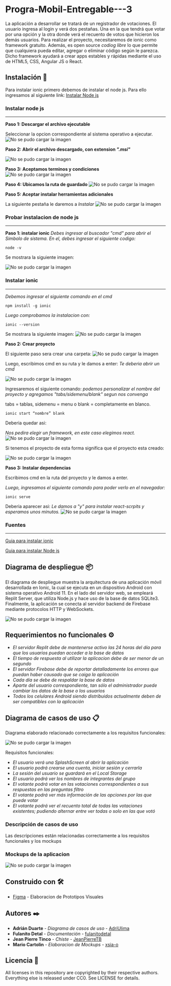 # Progra-Mobil-Entregable---3


La aplicación a desarrollar se tratará de un registrador de votaciones. El usuario ingresa al login y verá dos pestañas. Una en la que tendrá que votar por una opción y la otra donde verá el recuento de votos que hicieron los demás usuarios. Para realizar el proyecto, necesitaremos de ionic como framework gratuito. Además, es open source _codiog libre_ lo que permite que cualquiera pueda editar, agregar o eliminar código según le parezca. Dicho framework ayudará a crear apps estables y rápidas mediante el uso de HTML5, CSS, Angular JS o React.



## Instalación 🔧

Para instalar ionic primero debemos de instalar el node js. Para ello ingresamos al siguiente link:
[Instalar Node js](https://nodejs.org/en/download)
 

### Instalar node js 
---

**Paso 1: Descargar el archivo ejecutable**

Seleccionar la opcion correspondiente al sistema operativo a ejecutar.
![No se pudo cargar la imagen](images/node1.PNG)

**Paso 2: Abrir el archivo descargado, con extension _".msi"_**

![No se pudo cargar la imagen](images/node2.PNG)

**Paso 3: Aceptamos terminos y condiciones**
![No se pudo cargar la imagen](images/node3.PNG)

**Paso 4: Ubicamos la ruta de guardado**
![No se pudo cargar la imagen](images/node4.PNG)

**Paso 5: Aceptar instalar herramientas adicionales**

La siguiente pestaña le daremos a _Instalar_
![No se pudo cargar la imagen](images/node5.PNG)

### Probar instalacion de node js 
---
**Paso 1: instalar ionic**
_Debes ingresar al buscador "cmd" para abrir el Simbolo de sistema. En el, debes ingresar el siguiente codigo:_
```
node -v
```
Se mostrara la siguiente imagen:

![No se pudo cargar la imagen](images/node6.PNG)

### Instalar ionic
---
_Debemos ingresar el siguiente comando en el cmd_
```
npm install -g ionic
```
_Luego comprobamos la instalacion con:_
```
ionic --version
```
Se mostrara la siguiente imagen:
![No se pudo cargar la imagen](images/cmd1.PNG)

**Paso 2: Crear proyecto**

El siguiente paso sera crear una carpeta:
![No se pudo cargar la imagen](images/carpeta1.PNG)

Luego, escribimos cmd en su ruta y le damos a enter:
_Te deberia abrir un cmd_

![No se pudo cargar la imagen](images/carpeta2.PNG)

Ingresaremos el siguiente comando:
_podemos personalizar el nombre del proyecto y agregamos "tabs/sidemenu/blank" segun nos convenga_

tabs = tablas, sidemenu = menu o blank = completamente en blanco.

```
ionic start “nombre” blank
```
Deberia quedar asi:

_Nos pedira elegir un framework, en este caso elegimos react._
![No se pudo cargar la imagen](images/proyecto1.PNG)

Si tenemos el proyecto de esta forma significa que el proyecto esta creado:

![No se pudo cargar la imagen](images/proyecto2.PNG)

**Paso 3: Instalar dependencias**

Escribimos cmd en la ruta del proyecto y le damos a enter.

_Luego, ingresamos el siguiente comando para poder verlo en el navegador:_
```
ionic serve
```

Deberia aparecer asi:
_Le damos a "y" para instalar react-scrpits y esperamos unos minutos._
![No se pudo cargar la imagen](images/proyecto3.PNG)

### Fuentes
---
[Guia para instalar ionic](https://www.digitaldot.es/crear-app-ionic-visual-studio-code/)

[Guia para instalar Node js](https://codigofacilito.com/articulos/instalar-nodejs-windows)

## Diagrama de despliegue 📦
El diagrama de despliegue muestra la arquitectura de una aplicación móvil desarrollada en Ionic, la cual se ejecuta en un dispositivo Android con sistema operativo Android 11. En el lado del servidor web, se empleará Replit Server, que utiliza Node.js y hace uso de la base de datos SQLite3. Finalmente, la aplicación se conecta al servidor backend de Firebase mediante protocolos HTTP y WebSockets.

![No se pudo cargar la imagen](images/despliegue.PNG)



## Requerimientos no funcionales ⚙️

* _El servidor Replit debe de mantenerse activo las 24 horas del día para que los usuarios puedan acceder a la base de datos_
* _El tiempo de respuesta al utilizar la aplicacion debe de ser menor de un segundo_
* _El servidor Firebase debe de reportar detalladamente los errores que puedan haber causado que se caiga la aplicación_
* _Cada día se debe de respaldar la base de datos_
* _Aparte del usuario correspondiente, tan sólo el administrador puede cambiar los datos de la base o los usuarios_
* _Todos los celulares Android siendo distribuidos actualmente deben de ser compatibles con la aplicación_

## Diagrama de casos de uso 📋

Diagrama elaborado relacionado correctamente a los requisitos funcionales:

![No se pudo cargar la imagen](images/uso.PNG)

Requisitos funcionales:

* _El usuario verá una SplashScreen al abrir la aplicación_
* _El usuario podrá crearse una cuenta, iniciar sesión y cerrarla_
* _La sesión del usuario se guardará en el Local Storage_
* _El usuario podrá ver los nombres de integrantes del grupo_
* _El votante podrá votar en las votaciones correspondientes a sus respuestas en las preguntas filtro_
* _El votante podrá ver más información de las opciones por las que puede votar_
* _El votante podrá ver el recuento total de todas las votaciones existentes; pudiendo alternar entre ver todas o solo en las que votó_

### Descripción de casos de uso 
Las descripciones están relacionadas correctamente a los
requisitos funcionales y los mockups

### Mockups de la aplicacion 
![No se pudo cargar la imagen](images/Mockups.png)


## Construido con 🛠️

* [Figma](https://www.figma.com/) - Elaboracion de Prototipos Visuales

## Autores ✒️

* **Adrián Duarte** - *Diagrama de casos de uso* - [AdriUlima](https://github.com/AdriUlima)
* **Fulanito Detal** - *Documentación* - [fulanitodetal](#fulanito-de-tal)
* **Jean Pierre Tinco** - *Chiste* - [JeanPierreTB](https://github.com/JeanPierreTB)
* **Mario Cartolin** - *Elaboracion de Mockups* - [xsia-o](https://github.com/xsia-o)

## Licencia 📄

All licenses in this repository are copyrighted by their respective authors. Everything else is released under CC0. See LICENSE for details.
